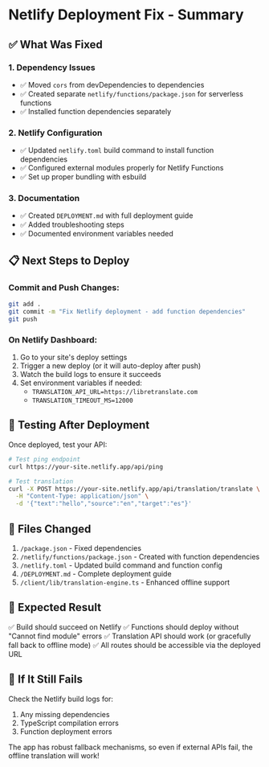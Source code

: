 # Netlify Deployment Fix - Summary

## ✅ What Was Fixed

### 1. **Dependency Issues**
- ✅ Moved `cors` from devDependencies to dependencies
- ✅ Created separate `netlify/functions/package.json` for serverless functions
- ✅ Installed function dependencies separately

### 2. **Netlify Configuration**
- ✅ Updated `netlify.toml` build command to install function dependencies
- ✅ Configured external modules properly for Netlify Functions
- ✅ Set up proper bundling with esbuild

### 3. **Documentation**
- ✅ Created `DEPLOYMENT.md` with full deployment guide
- ✅ Added troubleshooting steps
- ✅ Documented environment variables needed

## 📋 Next Steps to Deploy

### Commit and Push Changes:
```bash
git add .
git commit -m "Fix Netlify deployment - add function dependencies"
git push
```

### On Netlify Dashboard:
1. Go to your site's deploy settings
2. Trigger a new deploy (or it will auto-deploy after push)
3. Watch the build logs to ensure it succeeds
4. Set environment variables if needed:
   - `TRANSLATION_API_URL=https://libretranslate.com`
   - `TRANSLATION_TIMEOUT_MS=12000`

## 🧪 Testing After Deployment

Once deployed, test your API:

```bash
# Test ping endpoint
curl https://your-site.netlify.app/api/ping

# Test translation
curl -X POST https://your-site.netlify.app/api/translation/translate \
  -H "Content-Type: application/json" \
  -d '{"text":"hello","source":"en","target":"es"}'
```

## 📁 Files Changed

1. `/package.json` - Fixed dependencies
2. `/netlify/functions/package.json` - Created with function dependencies
3. `/netlify.toml` - Updated build command and function config
4. `/DEPLOYMENT.md` - Complete deployment guide
5. `/client/lib/translation-engine.ts` - Enhanced offline support

## 🎯 Expected Result

✅ Build should succeed on Netlify
✅ Functions should deploy without "Cannot find module" errors
✅ Translation API should work (or gracefully fall back to offline mode)
✅ All routes should be accessible via the deployed URL

## 🚨 If It Still Fails

Check the Netlify build logs for:
1. Any missing dependencies
2. TypeScript compilation errors
3. Function deployment errors

The app has robust fallback mechanisms, so even if external APIs fail, the offline translation will work!
